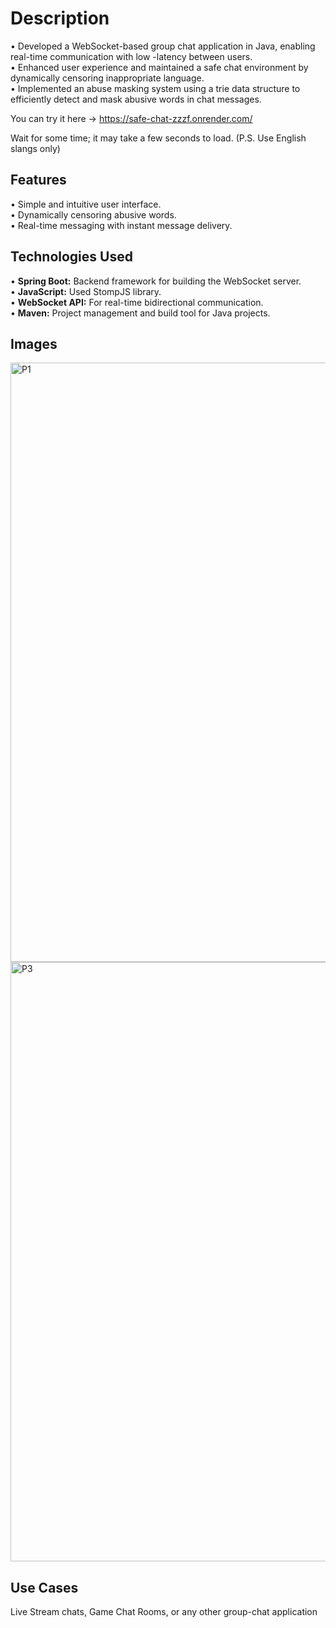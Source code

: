 # Description

• Developed a WebSocket-based group chat application in Java, enabling real-time communication with low -latency between users. <br>
• Enhanced user experience and maintained a safe chat environment by dynamically censoring inappropriate language. <br>
• Implemented an abuse masking system using a trie data structure to efficiently detect and mask abusive words in chat messages. <br>

You can try it here -> https://safe-chat-zzzf.onrender.com/

Wait for some time; it may take a few seconds to load. (P.S. Use English slangs only)

## Features
• Simple and intuitive user interface. <br>
• Dynamically censoring abusive words. <br>
• Real-time messaging with instant message delivery. <br>


## Technologies Used
• **Spring Boot:** Backend framework for building the WebSocket server. <br>
• **JavaScript:** Used StompJS library. <br>
• **WebSocket API:** For real-time bidirectional communication. <br>
• **Maven:** Project management and build tool for Java projects. <br>

## Images

<img width="959" alt="P1" src="https://github.com/user-attachments/assets/a3b129fe-40e6-4968-950d-0a8436448482">
<br>
<img width="959" alt="P3" src="https://github.com/user-attachments/assets/2f043eda-7901-47d7-89dc-6c1267e65526">


## Use Cases
Live Stream chats, Game Chat Rooms, or any other group-chat application
